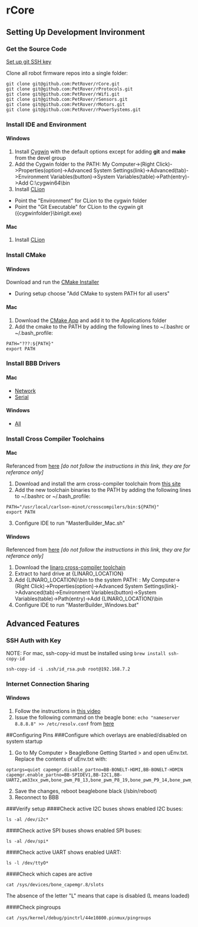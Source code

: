 # rCore


## Setting Up Development Invironment

### Get the Source Code
[Set up git SSH key](https://help.github.com/articles/generating-ssh-keys/)


Clone all robot firmware repos into a single folder:
```
git clone git@github.com:PetRover/rCore.git
git clone git@github.com:PetRover/rProtocols.git
git clone git@github.com:PetRover/rWifi.git
git clone git@github.com:PetRover/rSensors.git
git clone git@github.com:PetRover/rMotors.git
git clone git@github.com:PetRover/rPowerSystems.git
```

### Install IDE and Environment 

#### Windows
1. Install [Cygwin](https://cygwin.com/setup-x86_64.exe) with the default options except for adding **git** and **make** from the devel group 
2. Add the Cygwin folder to the PATH: My Computer->(Right Click)->Properties(option)->Advanced System Settings(link)->Advanced(tab)->Environment Variables(button)->System Variables(table)->Path(entry)->Add C:\cygwin64\bin
3. Install [CLion](http://download.jetbrains.com/cpp/clion-1.1.exe)
* Point the "Environment" for CLion to the cygwin folder 
* Point the "Git Executable" for CLion to the cygwin git ({cygwinfolder}\bin\git.exe) 

#### Mac
1. Install [CLion](http://download.jetbrains.com/cpp/CLion-1.1.dmg)

### Install CMake

#### Windows 
Download and run the [CMake Installer](http://www.cmake.org/files/v3.3/cmake-3.3.1-win32-x86.exe)
* During setup choose "Add CMake to system PATH for all users"

#### Mac
1. Download the [CMake App](http://www.cmake.org/files/v3.3/cmake-3.3.1-Darwin-x86_64.dmg) and add it to the Applications folder
2. Add the cmake to the PATH by adding the following lines to ~/.bashrc or ~/.bash_profile:
```shell
PATH="???:${PATH}"
export PATH
```

### Install BBB Drivers
#### Mac
* [Network](http://beagleboard.org/static/Drivers/MacOSX/RNDIS/HoRNDIS.pkg)
* [Serial](http://beagleboard.org/static/Drivers/MacOSX/FTDI/FTDI_Ser.dmg)

#### Windows
* [All](http://beagleboard.org/static/Drivers/Windows/BONE_D64.exe)

### Install Cross Compiler Toolchains 

#### Mac
Referanced from [here](http://tblog.rool.at/?p=57) *[do not follow the instructions in this link, they are for referance only]*

1. Download and install the arm cross-compiler toolchain from [this site](http://www.carlson-minot.com/downloads/arm-2014.05-29-arm-none-linux-gnueabi.osx.intelx86.bin.pkg)
2. Add the new toolchain binaries to the PATH by adding the following lines to ~/.bashrc or ~/.bash_profile:
```shell
PATH="/usr/local/carlson-minot/crosscompilers/bin:${PATH}"
export PATH
```
3. Configure IDE to run "MasterBuilder_Mac.sh"

#### Windows 
Referenced from [here](http://jkuhlm.bplaced.net/hellobone/) *[do not follow the instructions in this link, they are for referance only]*

1. Download the [linaro cross-compiler toolchain](http://releases.linaro.org/13.09/components/toolchain/binaries/gcc-linaro-arm-linux-gnueabihf-4.8-2013.09_win32.zip)
2. Extract to hard drive at {LINARO_LOCATION}
3. Add {LINARO_LOCATION}\bin to the system PATH: : My Computer->(Right Click)->Properties(option)->Advanced System Settings(link)->Advanced(tab)->Environment Variables(button)->System Variables(table)->Path(entry)->Add {LINARO_LOCATION}\bin
4. Configure IDE to run "MasterBuilder_Windows.bat"

## Advanced Features
### SSH Auth with Key
 NOTE: For mac, ssh-copy-id must be installed using ```brew install ssh-copy-id```
```shell
ssh-copy-id -i .ssh/id_rsa.pub root@192.168.7.2
```

### Internet Connection Sharing

#### Windows
1. Follow the instructions in [this video](https://www.youtube.com/watch?v=D-NEPiZDSx8)
2. Issue the following command on the beagle bone: ```echo "nameserver 8.8.8.8" >> /etc/resolv.conf``` from [here](http://robotic-controls.com/learn/beaglebone/beaglebone-internet-over-usb-only)


##Configuring Pins
###Configure which overlays are enabled/disabled on system startup
1. Go to My Computer > BeagleBone Getting Started > and open uEnv.txt. Replace the contents of uEnv.txt with: 
```
optargs=quiet capemgr.disable_partno=BB-BONELT-HDMI,BB-BONELT-HDMIN capemgr.enable_partno=BB-SPIDEV1,BB-I2C1,BB-UART2,am33xx_pwm,bone_pwm_P8_13,bone_pwm_P8_19,bone_pwm_P9_14,bone_pwm_P9_16
```
2. Save the changes, reboot beaglebone black (/sbin/reboot)
3. Reconnect to BBB

###Verify setup
####Check active I2C buses
shows enabled I2C buses:
```shell
ls -al /dev/i2c*
```
####Check active SPI buses
shows enabled SPI buses:
```shell
ls -al /dev/spi*
```

####Check active UART
shows enabled UART:
```shell
ls -l /dev/ttyO*
```

####Check which capes are active
```shell
cat /sys/devices/bone_capemgr.8/slots
```
The absence of the letter "L" means that cape is disabled (L means loaded)

####Check pingroups
```shell
cat /sys/kernel/debug/pinctrl/44e10800.pinmux/pingroups
```
